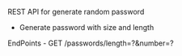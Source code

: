 REST API for generate random password

- Generate password with size and length

EndPoints
	- GET /passwords/length=?&number=?
	
	